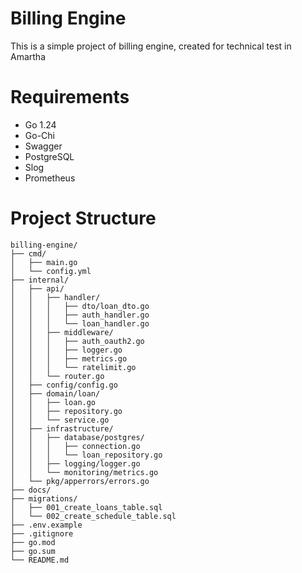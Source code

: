 # Billing Engine
This is a simple project of billing engine, created for technical test in Amartha
# Requirements
- Go 1.24
- Go-Chi
- Swagger
- PostgreSQL
- Slog
- Prometheus
# Project Structure
```
billing-engine/
├── cmd/
│   ├── main.go
│   └── config.yml
├── internal/
│   ├── api/
│   │   ├── handler/
│   │   │   ├── dto/loan_dto.go
│   │   │   ├── auth_handler.go
│   │   │   └── loan_handler.go
│   │   ├── middleware/
│   │   │   ├── auth_oauth2.go
│   │   │   ├── logger.go
│   │   │   ├── metrics.go
│   │   │   └── ratelimit.go
│   │   └── router.go
│   ├── config/config.go
│   ├── domain/loan/
│   │   ├── loan.go
│   │   ├── repository.go
│   │   └── service.go
│   ├── infrastructure/
│   │   ├── database/postgres/
│   │   │   ├── connection.go
│   │   │   └── loan_repository.go
│   │   ├── logging/logger.go
│   │   └── monitoring/metrics.go
│   └── pkg/apperrors/errors.go
├── docs/
├── migrations/
│   ├── 001_create_loans_table.sql
│   └── 002_create_schedule_table.sql
├── .env.example
├── .gitignore
├── go.mod
├── go.sum
└── README.md
```